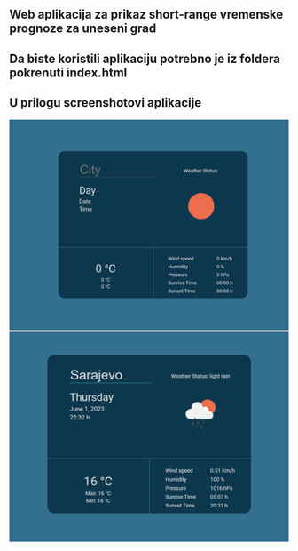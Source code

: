 ## Web aplikacija za prikaz short-range vremenske prognoze za uneseni grad
## Da biste koristili aplikaciju potrebno je iz foldera pokrenuti index.html

## U prilogu screenshotovi aplikacije

![Screenshot aplikacije](app-ss1.png)
![Screenshot aplikacije - prikaz vremenskih prilika o unesenom gradu](app-ss2.png)
